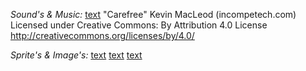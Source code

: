 *Sound's & Music:*
[text](https://kenney.nl/assets/interface-sounds)
"Carefree" Kevin MacLeod (incompetech.com)
Licensed under Creative Commons: By Attribution 4.0 License
http://creativecommons.org/licenses/by/4.0/

*Sprite's & Image's:*
[text](https://faithfulpack.net/faithful64x)
[text](https://penzilla.itch.io/farming-and-garden-icon-pack)
[text](https://kenney.nl/assets/voxel-pack)